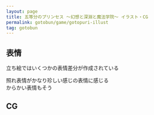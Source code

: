 ```yaml
---
layout: page
title: 五等分のプリンセス ～幻想と深淵と魔法学院～ イラスト・CG
permalink: gotobun/game/gotopuri-illust
tag: gotobun
---
```


## 表情

立ち絵ではいくつかの表情差分が作成されている

照れ表情がかなり珍しい感じの表情に感じる  
からかい表情もそう

## CG
